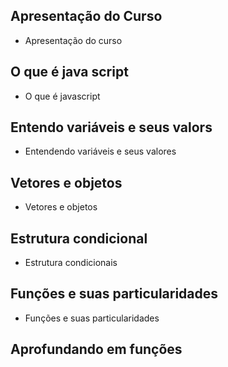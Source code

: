 
## Apresentação do Curso
- Apresentação do curso

## O que é java script
- O que é javascript

## Entendo variáveis e seus valors
- Entendendo variáveis e seus valores

## Vetores e objetos
- Vetores e objetos

## Estrutura condicional
- Estrutura condicionais

## Funções e suas particularidades
- Funções e suas particularidades

## Aprofundando em funções
